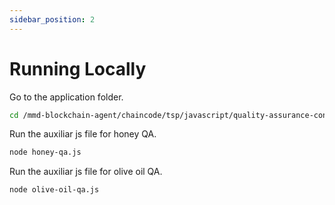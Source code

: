 ```yaml
---
sidebar_position: 2
---
```


# Running Locally

Go to the application folder.

```bash
cd /mmd-blockchain-agent/chaincode/tsp/javascript/quality-assurance-contract/application
```

Run the auxiliar js file for honey QA.

```bash
node honey-qa.js
```

Run the auxiliar js file for olive oil QA.

```bash
node olive-oil-qa.js
```